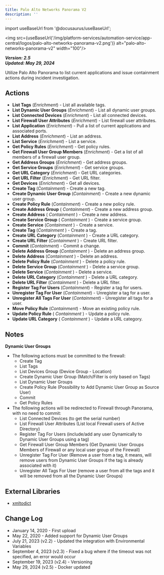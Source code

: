 ```yaml
---
title: Palo Alto Networks Panorama V2
description: ''
---
```

import useBaseUrl from '@docusaurus/useBaseUrl';

<img src={useBaseUrl('/img/platform-services/automation-service/app-central/logos/palo-alto-networks-panorama-v2.png')} alt="palo-alto-networks-panorama-v2" width="100"/>

***Version: 2.5  
Updated: May 29, 2024***

Utilize Palo Alto Panorama to list current applications and issue containment actions during incident investigation.

## Actions

* **List Tags** (*Enrichment*) - List all available tags.
* **List Dynamic User Groups** (*Enrichment*) - List all dynamic user groups.
* **List Connected Devices** (*Enrichment*) - List all connected devices.
* **List Firewall User Attributes** (*Enrichment*) - List firewall user attributes.
* **List Application** (*Enrichment*) - Pull a list of current applications and associated ports.
* **List Address** (*Enrichment*) - List an address.
* **List Service** (*Enrichment*) - List a service.
* **Get Policy Rules** (*Enrichment*) - Get policy rules.
* **Get Firewall User Group Members** (*Enrichment*) - Get a list of all members of a firewall user group.
* **Get Address Groups** (*Enrichment*) - Get address groups.
* **Get Service Groups** (*Enrichment*) - Get service groups.
* **Get URL Category** (*Enrichment*) - Get URL categories.
* **Get URL Filter** (*Enrichment*) - Get URL filter.
* **Get Devices** (*Enrichment*) - Get all devices.
* **Create Tag** (*Containment*) - Create a new tag.
* **Create Dynamic User Group** (*Containment*) - Create a new dynamic user group.
* **Create Policy Rule** (*Containment*) - Create a new policy rule.
* **Create Address Group** ( *Containment*) - Create a new address group.
* **Create Address** ( *Containment* ) - Create a new address.
* **Create Service Group** ( *Containment* ) - Create a service group.
* **Create Service** (*Containment* ) - Create a service.
* **Create Tag** (*Containment* ) - Create a tag.
* **Create URL Category** (*Containment* ) - Create a URL category.
* **Create URL Filter** (*Containment* ) - Create URL filter.
* **Commit** (*Containment*) - Commit a change.
* **Delete Address Group** (*Containment* ) - Delete an address group.
* **Delete Address** (*Containment* ) - Delete an address.
* **Delete Policy Rule** (*Containment* ) - Delete a policy rule.
* **Delete Service Group** (*Containment* ) - Delete a service group.
* **Delete Service** (*Containment* ) - Delete a service.
* **Delete URL Category** (*Containment* ) - Delete a URL category.
* **Delete URL Filter** (*Containment* ) - Delete a URL filter.
* **Register Tag For Users** (*Containment*) - Register a tag for users.
* **Unregister Tag For User** (*Containment*) - Unregister a tag for a user.
* **Unregister All Tags For User** (*Containment*) - Unregister all tags for a user.
* **Move Policy Rule** (*Containment*) - Move an existing policy rule.
* **Update Policy Rule** ( *Containment* ) - Update a policy rule.
* **Update URL Category** ( *Containment* ) - Update a URL category.

## Notes

**Dynamic User Groups**

* The following actions must be committed to the firewall:
	+ Create Tag
	+ List Tags
	+ List Devices Group (Device Group - Location)
	+ Create Dynamic User Group (Match/Filter is only based on Tags)
	+ List Dynamic User Groups
	+ Create Policy Rule (Possibility to Add Dynamic User Group as Source User)
	+ Commit
	+ Get Policy Rules
* The following actions will be redirected to Firewall through Panorama, with no need to commit:
	+ List Connected Devices (to get the serial number)
	+ List Firewall User Attributes (List local Firewall users of Active Directory)
	+ Register Tag For Users (include/add any user Dynamically to Dynamic User Groups using a tag)
	+ Get Firewall User Group Members (Get Dynamic User Groups Members of Firewall or any local user group of the Firewall)
	+ Unregister Tag For User (Remove a user from a tag, it means, will remove users from Dynamic User Groups if the tag is already associated with it)
	+ Unregister All Tags For User (remove a user from all the tags and it will be removed from all the Dynamic User Groups)

## External Libraries

* [xmltodict](https://github.com/martinblech/xmltodict)

## Change Log

* January 14, 2020 - First upload
* May 22, 2020 - Added support for Dynamic User Groups
* July 21, 2023 (v2.2) - Updated the integration with Environmental Variables
* September 4, 2023 (v2.3) - Fixed a bug where if the timeout was not specified, an error would occur
* September 19, 2023 (v2.4) - Versioning
* May 29, 2024 (v2.5) - Docker updated
